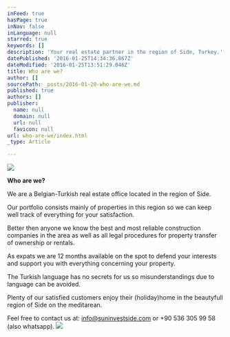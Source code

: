 ```yaml
---
inFeed: true
hasPage: true
inNav: false
inLanguage: null
starred: true
keywords: []
description: 'Your real estate partner in the region of Side, Turkey.'
datePublished: '2016-01-25T14:34:36.867Z'
dateModified: '2016-01-25T13:51:29.046Z'
title: Who are we?
author: []
sourcePath: _posts/2016-01-20-who-are-we.md
published: true
authors: []
publisher:
  name: null
  domain: null
  url: null
  favicon: null
url: who-are-we/index.html
_type: Article

---
```

![](https://s3-us-west-2.amazonaws.com/the-grid-img/p/4e576d04863f474439eef85a8ed0f269fe2158a7.jpg)

**Who are we?**

We are a Belgian-Turkish real estate office located in the region of Side.

Our portfolio consists mainly of properties in this region so we can keep well track of everything for your satisfaction.

Better then anyone we know the best and most reliable construction companies in the area as well as all legal procedures for property transfer of ownership or rentals.

As expats we are 12 months available on the spot to defend your interests and support you with everything concerning your property.

The Turkish language has no secrets for us so misunderstandings due to language can be avoided.

Plenty of our satisfied customers enjoy their (holiday)home in the beautyfull region of Side on the meditarean.

Feel free to contact us at: info@suninvestside.com or +90 536 305 99 58 (also whatsapp).
![](https://the-grid-user-content.s3-us-west-2.amazonaws.com/b6e68ef8-45db-49c0-b2d6-28081b76c32c.jpg)